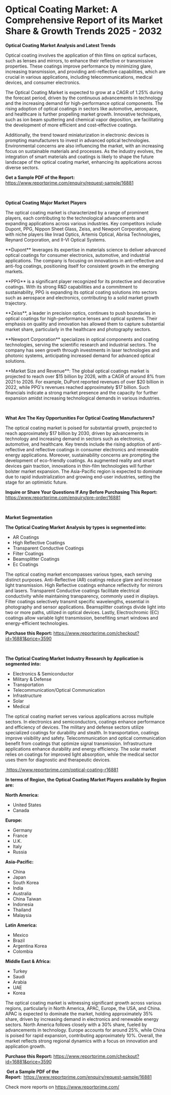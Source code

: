 <p><h1>Optical Coating Market: A Comprehensive Report of its Market Share & Growth Trends 2025 - 2032</h1></p><p><strong>Optical Coating Market Analysis and Latest Trends</strong></p>
<p><p>Optical coating involves the application of thin films on optical surfaces, such as lenses and mirrors, to enhance their reflective or transmissive properties. These coatings improve performance by minimizing glare, increasing transmission, and providing anti-reflective capabilities, which are crucial in various applications, including telecommunications, medical devices, and consumer electronics.</p><p>The Optical Coating Market is expected to grow at a CAGR of 1.25% during the forecast period, driven by the continuous advancements in technology and the increasing demand for high-performance optical components. The rising adoption of optical coatings in sectors like automotive, aerospace, and healthcare is further propelling market growth. Innovative techniques, such as ion beam sputtering and chemical vapor deposition, are facilitating the development of more efficient and cost-effective coatings.</p><p>Additionally, the trend toward miniaturization in electronic devices is prompting manufacturers to invest in advanced optical technologies. Environmental concerns are also influencing the market, with an increasing focus on sustainable materials and processes. As the industry evolves, the integration of smart materials and coatings is likely to shape the future landscape of the optical coating market, enhancing its applications across diverse sectors.</p></p>
<p><strong>Get a Sample PDF of the Report:&nbsp;</strong> <a href="https://www.reportprime.com/enquiry/request-sample/16881?utm_campaign=3268&utm_medium=2&utm_source=Github&utm_content=ia&utm_term=18032025&utm_id=optical-coating">https://www.reportprime.com/enquiry/request-sample/16881</a></p>
<p>&nbsp;</p>
<p><strong>Optical Coating Major Market Players</strong></p>
<p><p>The optical coating market is characterized by a range of prominent players, each contributing to the technological advancements and expanding applications across various industries. Key competitors include Dupont, PPG, Nippon Sheet Glass, Zeiss, and Newport Corporation, along with niche players like Inrad Optics, Artemis Optical, Abrisa Technologies, Reynard Corporation, and II-VI Optical Systems.</p><p>**Dupont** leverages its expertise in materials science to deliver advanced optical coatings for consumer electronics, automotive, and industrial applications. The company is focusing on innovations in anti-reflective and anti-fog coatings, positioning itself for consistent growth in the emerging markets.</p><p>**PPG** is a significant player recognized for its protective and decorative coatings. With its strong R&D capabilities and a commitment to sustainability, PPG is expanding its optical coating solutions into sectors such as aerospace and electronics, contributing to a solid market growth trajectory.</p><p>**Zeiss**, a leader in precision optics, continues to push boundaries in optical coatings for high-performance lenses and optical systems. Their emphasis on quality and innovation has allowed them to capture substantial market share, particularly in the healthcare and photography sectors.</p><p>**Newport Corporation** specializes in optical components and coating technologies, serving the scientific research and industrial sectors. The company has seen growth through investments in laser technologies and photonic systems, anticipating increased demand for advanced optical solutions.</p><p>**Market Size and Revenue**: The global optical coatings market is projected to reach over $15 billion by 2026, with a CAGR of around 8% from 2021 to 2026. For example, DuPont reported revenues of over $20 billion in 2022, while PPG's revenues reached approximately $17 billion. Such financials indicate a strong market presence and the capacity for further expansion amidst increasing technological demands in various industries.</p></p>
<p>&nbsp;</p>
<p><strong>What Are The Key Opportunities For Optical Coating Manufacturers?</strong></p>
<p><p>The optical coating market is poised for substantial growth, projected to reach approximately $17 billion by 2030, driven by advancements in technology and increasing demand in sectors such as electronics, automotive, and healthcare. Key trends include the rising adoption of anti-reflective and reflective coatings in consumer electronics and renewable energy applications. Moreover, sustainability concerns are prompting the development of eco-friendly coatings. As augmented reality and smart devices gain traction, innovations in thin-film technologies will further bolster market expansion. The Asia-Pacific region is expected to dominate due to rapid industrialization and growing end-user industries, setting the stage for an optimistic future.</p></p>
<p><strong>Inquire or Share Your Questions If Any Before Purchasing This Report:</strong> <a href="https://www.reportprime.com/enquiry/pre-order/16881?utm_campaign=3268&utm_medium=2&utm_source=Github&utm_content=ia&utm_term=18032025&utm_id=optical-coating">https://www.reportprime.com/enquiry/pre-order/16881</a></p>
<p>&nbsp;</p>
<p><strong>Market Segmentation</strong></p>
<p><strong>The Optical Coating Market Analysis by types is segmented into:</strong></p>
<p><ul><li>AR Coatings</li><li>High Reflective Coatings</li><li>Transparent Conductive Coatings</li><li>Filter Coatings</li><li>Beamsplitter Coatings</li><li>Ec Coatings</li></ul></p>
<p><p>The optical coating market encompasses various types, each serving distinct purposes. Anti-Reflective (AR) coatings reduce glare and increase light transmission. High Reflective coatings enhance reflectivity for mirrors and lasers. Transparent Conductive coatings facilitate electrical conductivity while maintaining transparency, commonly used in displays. Filter coatings selectively transmit specific wavelengths, essential in photography and sensor applications. Beamsplitter coatings divide light into two or more paths, utilized in optical devices. Lastly, Electrochromic (EC) coatings allow variable light transmission, benefiting smart windows and energy-efficient technologies.</p></p>
<p><strong>Purchase this Report:&nbsp;</strong><a href="https://www.reportprime.com/checkout?id=16881&price=3590&utm_campaign=3268&utm_medium=2&utm_source=Github&utm_content=ia&utm_term=18032025&utm_id=optical-coating">https://www.reportprime.com/checkout?id=16881&price=3590</a></p>
<p>&nbsp;</p>
<p><strong>The Optical Coating Market Industry Research by Application is segmented into:</strong></p>
<p><ul><li>Electronics & Semiconductor</li><li>Military & Defense</li><li>Transportation</li><li>Telecommunication/Optical Communication</li><li>Infrastructure</li><li>Solar</li><li>Medical</li></ul></p>
<p><p>The optical coating market serves various applications across multiple sectors. In electronics and semiconductors, coatings enhance performance and efficiency of devices. The military and defense sectors utilize specialized coatings for durability and stealth. In transportation, coatings improve visibility and safety. Telecommunication and optical communication benefit from coatings that optimize signal transmission. Infrastructure applications enhance durability and energy efficiency. The solar market relies on coatings for improved light absorption, while the medical sector uses them for diagnostic and therapeutic devices.</p></p>
<p><a href="https://www.reportprime.com/optical-coating-r16881?utm_campaign=3268&utm_medium=2&utm_source=Github&utm_content=ia&utm_term=18032025&utm_id=optical-coating">&nbsp;https://www.reportprime.com/optical-coating-r16881</a></p>
<p><strong>In terms of Region, the Optical Coating Market Players available by Region are:</strong></p>
<p>
    <p> <strong> North America: </strong>
        <ul>
            <li>United States</li>
            <li>Canada</li>
        </ul>
        </p> 
    <p> <strong> Europe: </strong>
        <ul>
            <li>Germany</li>
            <li>France</li>
            <li>U.K.</li>
            <li>Italy</li>
            <li>Russia</li>
        </ul>
        </p> 
    <p> <strong> Asia-Pacific: </strong>
        <ul>
            <li>China</li>
            <li>Japan</li>
            <li>South Korea</li>
            <li>India</li>
            <li>Australia</li>
            <li>China Taiwan</li>
            <li>Indonesia</li>
            <li>Thailand</li>
            <li>Malaysia</li>
        </ul>
        </p> 
    <p> <strong> Latin America: </strong>
        <ul>
            <li>Mexico</li>
            <li>Brazil</li>
            <li>Argentina Korea</li>
            <li>Colombia</li>
        </ul>
        </p> 
    <p> <strong> Middle East & Africa: </strong>
        <ul>
            <li>Turkey</li>
            <li>Saudi</li>
            <li>Arabia</li>
            <li>UAE</li>
            <li>Korea</li>
        </ul>
    </p>
    </p>
<p><p>The optical coating market is witnessing significant growth across various regions, particularly in North America, APAC, Europe, the USA, and China. APAC is expected to dominate the market, holding approximately 35% share, driven by increasing demand in electronics and renewable energy sectors. North America follows closely with a 30% share, fueled by advancements in technology. Europe accounts for around 25%, while China is poised for rapid expansion, contributing approximately 10%. Overall, the market reflects strong regional dynamics with a focus on innovation and application growth.</p></p>
<p><strong>Purchase this Report: </strong><a href="https://www.reportprime.com/checkout?id=16881&price=3590&utm_campaign=3268&utm_medium=2&utm_source=Github&utm_content=ia&utm_term=18032025&utm_id=optical-coating">https://www.reportprime.com/checkout?id=16881&price=3590</a></p>
<p>&nbsp;<strong>Get a Sample PDF of the Report:&nbsp;&nbsp;</strong><a href="https://www.reportprime.com/enquiry/request-sample/16881?utm_campaign=3268&utm_medium=2&utm_source=Github&utm_content=ia&utm_term=18032025&utm_id=optical-coating">https://www.reportprime.com/enquiry/request-sample/16881</a></p>
<p><strong></strong></p>
<p>Check more reports on <a href="https://www.reportprime.com/?utm_campaign=3268&utm_medium=2&utm_source=Github&utm_content=ia&utm_term=18032025&utm_id=optical-coating">https://www.reportprime.com/</a></p>